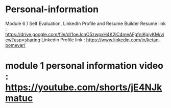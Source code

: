# Personal-information

Module 6 )  Self Evaluation, LinkedIn Profile and Resume Builder
 Resume link : https://drive.google.com/file/d/1oeJcnO5zwpxH4K2iC4meAFgfnIKgjyKM/view?usp=sharing
 Linkedin Profile link : https://www.linkedin.com/in/ketan-bomevar/
# module 1 personal information video : https://youtube.com/shorts/jE4NJkmatuc
